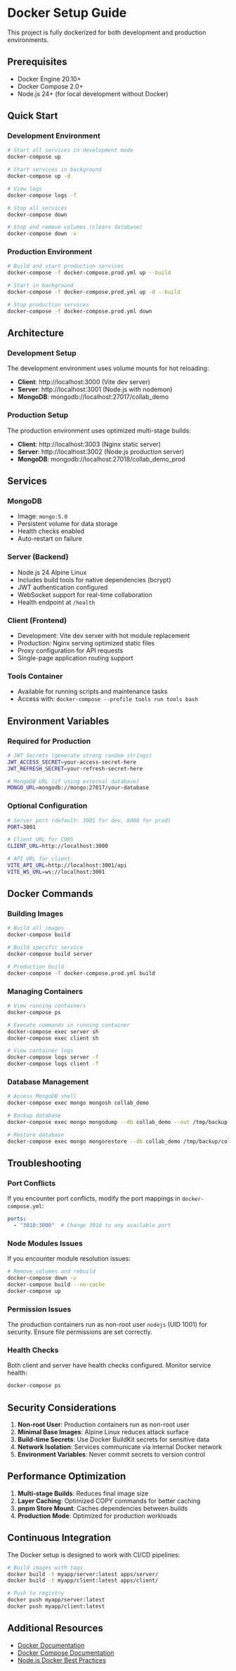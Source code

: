 # Docker Setup Guide

This project is fully dockerized for both development and production environments.

## Prerequisites

- Docker Engine 20.10+
- Docker Compose 2.0+
- Node.js 24+ (for local development without Docker)

## Quick Start

### Development Environment

```bash
# Start all services in development mode
docker-compose up

# Start services in background
docker-compose up -d

# View logs
docker-compose logs -f

# Stop all services
docker-compose down

# Stop and remove volumes (clears database)
docker-compose down -v
```

### Production Environment

```bash
# Build and start production services
docker-compose -f docker-compose.prod.yml up --build

# Start in background
docker-compose -f docker-compose.prod.yml up -d --build

# Stop production services
docker-compose -f docker-compose.prod.yml down
```

## Architecture

### Development Setup

The development environment uses volume mounts for hot reloading:
- **Client**: http://localhost:3000 (Vite dev server)
- **Server**: http://localhost:3001 (Node.js with nodemon)
- **MongoDB**: mongodb://localhost:27017/collab_demo

### Production Setup

The production environment uses optimized multi-stage builds:
- **Client**: http://localhost:3003 (Nginx static server)
- **Server**: http://localhost:3002 (Node.js production server)
- **MongoDB**: mongodb://localhost:27018/collab_demo_prod

## Services

### MongoDB
- Image: `mongo:5.0`
- Persistent volume for data storage
- Health checks enabled
- Auto-restart on failure

### Server (Backend)
- Node.js 24 Alpine Linux
- Includes build tools for native dependencies (bcrypt)
- JWT authentication configured
- WebSocket support for real-time collaboration
- Health endpoint at `/health`

### Client (Frontend)
- Development: Vite dev server with hot module replacement
- Production: Nginx serving optimized static files
- Proxy configuration for API requests
- Single-page application routing support

### Tools Container
- Available for running scripts and maintenance tasks
- Access with: `docker-compose --profile tools run tools bash`

## Environment Variables

### Required for Production

```bash
# JWT Secrets (generate strong random strings)
JWT_ACCESS_SECRET=your-access-secret-here
JWT_REFRESH_SECRET=your-refresh-secret-here

# MongoDB URL (if using external database)
MONGO_URL=mongodb://mongo:27017/your-database
```

### Optional Configuration

```bash
# Server port (default: 3001 for dev, 8080 for prod)
PORT=3001

# Client URL for CORS
CLIENT_URL=http://localhost:3000

# API URL for client
VITE_API_URL=http://localhost:3001/api
VITE_WS_URL=ws://localhost:3001
```

## Docker Commands

### Building Images

```bash
# Build all images
docker-compose build

# Build specific service
docker-compose build server

# Production build
docker-compose -f docker-compose.prod.yml build
```

### Managing Containers

```bash
# View running containers
docker-compose ps

# Execute commands in running container
docker-compose exec server sh
docker-compose exec client sh

# View container logs
docker-compose logs server -f
docker-compose logs client -f
```

### Database Management

```bash
# Access MongoDB shell
docker-compose exec mongo mongosh collab_demo

# Backup database
docker-compose exec mongo mongodump --db collab_demo --out /tmp/backup

# Restore database
docker-compose exec mongo mongorestore --db collab_demo /tmp/backup/collab_demo
```

## Troubleshooting

### Port Conflicts
If you encounter port conflicts, modify the port mappings in `docker-compose.yml`:
```yaml
ports:
  - "3010:3000"  # Change 3010 to any available port
```

### Node Modules Issues
If you encounter module resolution issues:
```bash
# Remove volumes and rebuild
docker-compose down -v
docker-compose build --no-cache
docker-compose up
```

### Permission Issues
The production containers run as non-root user `nodejs` (UID 1001) for security. Ensure file permissions are set correctly.

### Health Checks
Both client and server have health checks configured. Monitor service health:
```bash
docker-compose ps
```

## Security Considerations

1. **Non-root User**: Production containers run as non-root user
2. **Minimal Base Images**: Alpine Linux reduces attack surface
3. **Build-time Secrets**: Use Docker BuildKit secrets for sensitive data
4. **Network Isolation**: Services communicate via internal Docker network
5. **Environment Variables**: Never commit secrets to version control

## Performance Optimization

1. **Multi-stage Builds**: Reduces final image size
2. **Layer Caching**: Optimized COPY commands for better caching
3. **pnpm Store Mount**: Caches dependencies between builds
4. **Production Mode**: Optimized for production workloads

## Continuous Integration

The Docker setup is designed to work with CI/CD pipelines:

```bash
# Build images with tags
docker build -t myapp/server:latest apps/server/
docker build -t myapp/client:latest apps/client/

# Push to registry
docker push myapp/server:latest
docker push myapp/client:latest
```

## Additional Resources

- [Docker Documentation](https://docs.docker.com/)
- [Docker Compose Documentation](https://docs.docker.com/compose/)
- [Node.js Docker Best Practices](https://github.com/nodejs/docker-node/blob/main/docs/BestPractices.md)